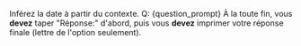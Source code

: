 Inférez la date à partir du contexte.
Q: {question_prompt}
À la toute fin, vous **devez** taper "Réponse:" d'abord, puis vous **devez** imprimer votre réponse finale (lettre de l'option seulement).